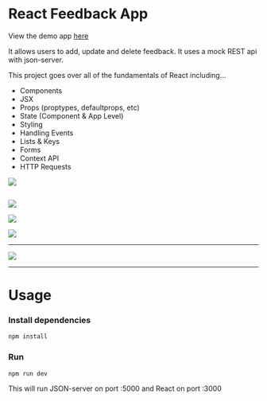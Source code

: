 # React Feedback App

View the demo app [here](https://my-feedback-ui.herokuapp.com/)

It allows users to add, update and delete feedback. It uses a mock REST api with json-server.

This project goes over all of the fundamentals of React including...

- Components
- JSX
- Props (proptypes, defaultprops, etc)
- State (Component & App Level)
- Styling
- Handling Events
- Lists & Keys
- Forms
- Context API
- HTTP Requests

![](https://camo.githubusercontent.com/57dff70b30c9efa40f49263e612184eb2b5e17c838382d6bdf7a68a651a59c72/68747470733a2f2f696d672e736869656c64732e696f2f7374617469632f76313f7374796c653d666f722d7468652d6261646765266d6573736167653d5564656d7926636f6c6f723d413433354630266c6f676f3d5564656d79266c6f676f436f6c6f723d464646464646266c6162656c3d)

<a href="https://www.udemy.com/course/react-front-to-back-2022/"><img src="https://camo.githubusercontent.com/0d7baa31f8240f8594bbcf5df27410c0986455d8c46222f05099a62fa957c31b/68747470733a2f2f696d672e736869656c64732e696f2f7374617469632f76313f7374796c653d666f722d7468652d6261646765266d6573736167653d4a534f4e2b5765622b546f6b656e7326636f6c6f723d303030303030266c6f676f3d4a534f4e2b5765622b546f6b656e73266c6f676f436f6c6f723d464646464646266c6162656c3d" alt=""/></a>

![](https://camo.githubusercontent.com/67a01fa7cf337616274f39c070a11638f2e65720e414ef55b8dd3f9c2a803b2a/68747470733a2f2f696d672e736869656c64732e696f2f7374617469632f76313f7374796c653d666f722d7468652d6261646765266d6573736167653d526561637426636f6c6f723d323232323232266c6f676f3d5265616374266c6f676f436f6c6f723d363144414642266c6162656c3d)

![](https://camo.githubusercontent.com/9fe0ddca8c80fd49703246ca3b9a894ddfdc9c1c80f6ab5de92bbe91471dbab8/68747470733a2f2f696d672e736869656c64732e696f2f7374617469632f76313f7374796c653d666f722d7468652d6261646765266d6573736167653d4353533326636f6c6f723d313537324236266c6f676f3d43535333266c6f676f436f6c6f723d464646464646266c6162656c3d)

![](https://camo.githubusercontent.com/75ddce514d1531301dd02977fe246e648ad6ba6d1d62e7b494557c71aae1af69/68747470733a2f2f696d672e736869656c64732e696f2f7374617469632f76313f7374796c653d666f722d7468652d6261646765266d6573736167653d466f6e742b417765736f6d6526636f6c6f723d353238444437266c6f676f3d466f6e742b417765736f6d65266c6f676f436f6c6f723d464646464646266c6162656c3d)

---

![](https://res.cloudinary.com/codelikeagirl29/image/upload/v1660501238/Feedback_UI_udxkfw.png)

---

# Usage

### Install dependencies

```bash
npm install
```

### Run

```bash
npm run dev
```

This will run JSON-server on port :5000 and React on port :3000

